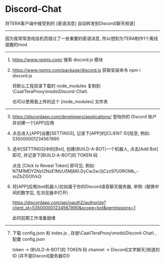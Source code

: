 # Discord-Chat

将TERA客户端中接受到的 [密语消息] 自动转发到Discord[聊天频道]

------------------------

因为我常常游戏挂机而错过了一些重要的密语消息, 所以想到为TERA制作1个离线提醒的mod

------------------------

1. https://www.npmjs.com/ 搜索 discord.js 模块

2. https://www.npmjs.com/package/discord.js 获取安装命令 npm i discord.js

	将默认工程目录下载的 node_modules 复制到 \CaaliTeraProxy\mods\Discord-Chat\

	也可以使用我上传的这个 [node_modules] 文件夹

------------------------

3. https://discordapp.com/developers/applications/ 登陆你的 Discord 账户并创建一个[APP]应用

4. 点击进入[APP]设置[SETTINGS], 记录下[APP]的[CLIENT ID]信息, 例如: 535000001234567890

5. 选中[SETTINGS]中的[Bot], 创建(BUILD-A-BOT)一个机器人, 点击[Add Bot]即可, 并记录下[BUILD-A-BOT]的 TOKEN 码

	点击 [Click to Reveal Token] 即可见, 例如: NTM1MDY2NzI2NzE1MzU5MjM0.DyCw2w.0jCzz97U0ROMk_-ssZbZi5OlVsQ

6. 将[APP]应用(bot机器人)拉如属于你的Discord语音聊天服务器, 举例: (替换中间的数字后, 在浏览器中打开)

	https://discordapp.com/api/oauth2/authorize?client_id=535000001234567890&scope=bot&permissions=1

	此时前期工作准备就绪

------------------------

7. 下载 config.json 和 index.js , 存放\CaaliTeraProxy\mods\Discord-Chat\ , 配置 config.json

	token -> [BUILD-A-BOT]的 TOKEN 码
	channel -> Discord[文字聊天]频道的ID (并不是Discord[服务器ID])
